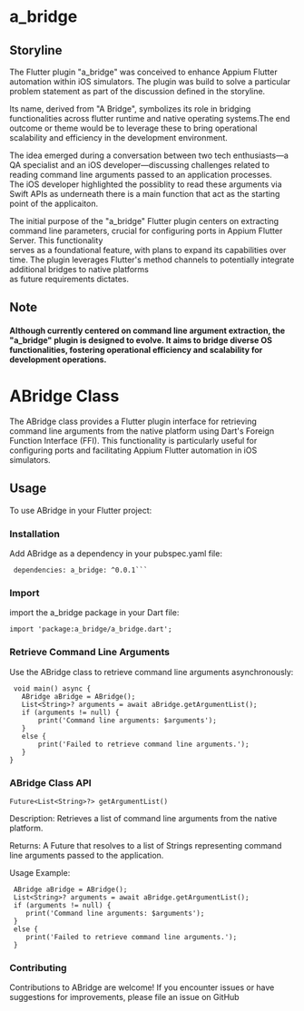 
# a_bridge

## Storyline
The Flutter plugin "a_bridge" was conceived to enhance Appium Flutter automation within iOS simulators. The plugin was build to solve a particular problem statement as part of the discussion defined in the storyline.

Its name, derived from "A Bridge", symbolizes its role in bridging functionalities across flutter runtime and native operating systems.The end outcome or theme would be to leverage these to bring operational  
scalability and efficiency in the development environment.

The idea emerged during a conversation between two tech enthusiasts—a QA specialist and an iOS developer—discussing challenges related to reading command line arguments passed to an application processes.   
The iOS developer highlighted the possiblity to read these arguments via Swift APIs as underneath there is a main function that act as the starting point of the applicaiton.

The initial purpose of the "a_bridge" Flutter plugin centers on extracting command line parameters, crucial for configuring ports in Appium Flutter Server. This functionality   
serves as a foundational feature, with plans to expand its capabilities over time. The plugin leverages Flutter's method channels to potentially integrate additional bridges to native platforms  
as future requirements dictates.

## Note
####  Although currently centered on command line argument extraction, the "a_bridge" plugin is designed to evolve. It aims to bridge diverse OS functionalities, fostering operational efficiency and scalability for development operations.


# ABridge Class
The ABridge class provides a Flutter plugin interface for retrieving command line arguments from the native platform using Dart's Foreign Function Interface (FFI). This functionality is particularly useful for configuring ports and facilitating Appium Flutter automation in iOS simulators.

## Usage
To use ABridge in your Flutter project:

### Installation

Add ABridge as a dependency in your pubspec.yaml file:
```  
 dependencies: a_bridge: ^0.0.1```  
```  

### Import
import the a_bridge package in your Dart file:

 ```  
 import 'package:a_bridge/a_bridge.dart';
 ```  

### Retrieve Command Line Arguments

Use the ABridge class to retrieve command line arguments asynchronously:

```  
 void main() async {
   ABridge aBridge = ABridge(); 
   List<String>? arguments = await aBridge.getArgumentList(); 
   if (arguments != null) { 
	   print('Command line arguments: $arguments'); 
   } 
   else {
	   print('Failed to retrieve command line arguments.'); 
   } 
}
 ```  

### ABridge Class API
 ``` 
 Future<List<String>?> getArgumentList() 
 ```
Description: Retrieves a list of command line arguments from the native platform.

Returns: A Future that resolves to a list of Strings representing command line arguments passed to the application.

Usage Example:

```  
 ABridge aBridge = ABridge();
 List<String>? arguments = await aBridge.getArgumentList(); 
 if (arguments != null) { 
	print('Command line arguments: $arguments'); 
 }
 else { 
	print('Failed to retrieve command line arguments.'); 
 }
 ```  

### Contributing
Contributions to ABridge are welcome! If you encounter issues or have suggestions for improvements, please file an issue on GitHub